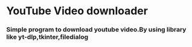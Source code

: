 <h1>YouTube Video downloader</h1>
<h3>Simple program to download youtube video.By using library like yt-dlp,tkinter,filedialog</h3>
